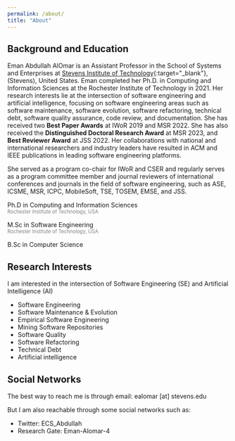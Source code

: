 ```yaml
---
permalink: /about/
title: "About"
---
```



## Background and Education

Eman Abdullah AlOmar is an Assistant Professor in the School of Systems and Enterprises at [Stevens Institute of Technology](https://www.stevens.edu/){:target="_blank"}, (Stevens), United States. Eman completed her Ph.D. in Computing and Information Sciences at the Rochester Institute of Technology in 2021. Her research interests lie at the intersection of software engineering and artificial intelligence, focusing on software engineering areas such as software maintenance, software evolution, software refactoring, technical debt, software quality assurance, code review, and documentation. She has received two **Best Paper Awards**  at IWoR 2019 and MSR 2022. She has also received the **Distinguished Doctoral Research Award** at MSR 2023, and **Best Reviewer Award** at JSS 2022. Her collaborations with national and international researchers and industry leaders have resulted in ACM and IEEE publications in leading software engineering platforms.

She served as a program co-chair for IWoR and CSER and regularly serves as a program committee member and journal reviewers of international conferences and journals in the field of software engineering, such as ASE, ICSME, MSR, ICPC, MobileSoft, TSE, TOSEM, EMSE, and JSS.

<i class="fa fa-graduation-cap"></i> Ph.D in Computing and Information Sciences
<br> <span style="color:gray; font-size:.8em;"> Rochester Institute of Technology, USA </span>

<i class="fa fa-graduation-cap"></i> M.Sc in Software Engineering
<br> <span style="color:gray; font-size:.8em;"> Rochester Institute of Technology, USA </span>

<i class="fa fa-graduation-cap"></i> B.Sc in Computer Science
<br> <span style="color:gray; font-size:.8em;"> </span>

## Research Interests

I am interested in the intersection of Software Engineering (SE) and Artificial Intelligence (AI)

- Software Engineering
- Software Maintenance & Evolution
- Empirical Software Engineering
- Mining Software Repositories
- Software Quality
- Software Refactoring
- Technical Debt
- Artificial intelligence



## Social Networks

The best way to reach me is through email: ealomar [at] stevens.edu
  
But I am also reachable through some social networks such as:
- Twitter: ECS_Abdullah 
- Research Gate: Eman-Alomar-4



